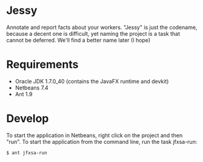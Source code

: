 Jessy
=====

Annotate and report facts about your workers. "Jessy" is just the codename,
because a decent one is difficult, yet naming the project is a task that cannot
be deferred. We'll find a better name later (I hope)

Requirements
============

 * Oracle JDK 1.7.0_40 (contains the JavaFX runtime and devkit)
 * Netbeans 7.4
 * Ant 1.9
 
Develop
=======

To start the application in Netbeans, right click on the project and then "run".
To start the application from the command line, run the task jfxsa-run:

    $ ant jfxsa-run
    

